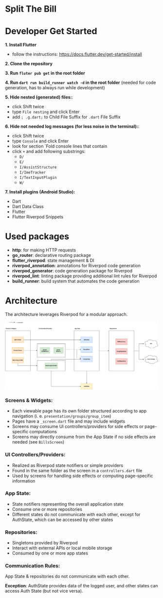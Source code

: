 # Split The Bill

# Developer Get Started
**1. Install Flutter**
- follow the instructions: https://docs.flutter.dev/get-started/install

**2. Clone the repository**

**3. Run `fluter pub get` in the root folder**

**4. Run `dart run build_runner watch -d` in the root folder** (needed for code generation, has to always run while development)

**5. Hide nested (generated) files:**:
- click Shift twice
- type `File nesting` and click Enter
- add `; .g.dart;` to Child File Suffix for `.dart` File Suffix

**6. Hide not needed log messages (for less noise in the terminal):**:
- click Shift twice
- type `Console` and click Enter
- look for section `Fold console lines that contain
- click `+` and add following substrings:
  - `D/`
  - `E/`
  - `I/AssistStructure`
  - `I/ImeTracker`
  - `I/TextInputPlugin`
  - `W/`

**7. Install plugins (Android Studio):**
- Dart
- Dart Data Class
- Flutter
- Flutter Riverpod Snippets

# Used packages
- **http**: for making HTTP requests
- **go_router**: declarative routing package
- **flutter_riverpod**: state management & DI
- **riverpod_annotation**: annotations for Riverpod code generation
- **riverpod_generator**: code generation package for Riverpod
- **riverpod_lint**: linting package providing additional lint rules for Riverpod
- **build_runner**: build system that automates the code generation

# Architecture
The architecture leverages Riverpod for a modular approach.

![](architecture.png)

### Screens & Widgets:
- Each viewable page has its own folder structured according to app navigation (i. e. `presentation/groups/group_item`)
- Pages have a `_screen.dart` file and may include widgets
- Screens may consume UI controllers/providers for side effects or page-specific computations
- Screens may directly consume from the App State if no side effects are needed (see `BillsScreen`)

### UI Controllers/Providers:
- Realized as Riverpod state notifiers or simple providers
- Found in the same folder as the screen in a `controllers.dart` file
- Used by screens for handling side effects or computing page-specific information

### App State:
- State notifiers representing the overall application state
- Consume one or more repositories
- Different states do not communicate with each other, except for AuthState, which can be accessed by other states

### Repositories:
- Singletons provided by Riverpod
- Interact with external APIs or local mobile storage
- Consumed by one or more app states

### Communication Rules:
App State & repositories do not communicate with each other.

**Exception**: AuthState provides data of the logged user, and other states can access Auth State (but not vice versa).
